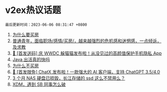 # v2ex热议话题

`最后更新时间：2023-06-06 08:31:47 +0800`

1. [为什么要买房](https://www.v2ex.com/t/945852)
1. [普通青年，面临职场/感情/买房/，越来越强烈的危机感和迷惘感，一点倾诉，及求教](https://www.v2ex.com/t/945791)
1. [🎁 [首发送码] 庆 WWDC 躲猫猫发布啦！从没见过的高颜值保护手机隐私 App](https://www.v2ex.com/t/946018)
1. [Java 出活真的快吗](https://www.v2ex.com/t/945809)
1. [为什么不买房](https://www.v2ex.com/t/945953)
1. [🎁 [首发限免] ChatX 发布啦！一款强大的 AI 客户端，支持 ChatGPT 3.5/4.0](https://www.v2ex.com/t/945877)
1. [3 个月 NAS 硬盘已损毁，长江存储的 ssd 这么不禁用么？](https://www.v2ex.com/t/945920)
1. [XDM，遇到 SB 同事怎么破](https://www.v2ex.com/t/945806)

